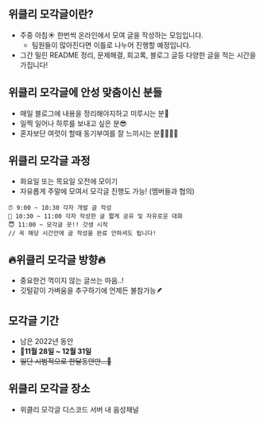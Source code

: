 ## 위클리 모각글이란?

- 주중 아침☀️ 한번씩 온라인에서 모여 글을 작성하는 모임입니다.
    - 팀원들이 많아진다면 이틀로 나누어 진행할 예정입니다.
- 그간 밀린 README 정리, 문제해결, 회고록, 블로그 글등 다양한 글을 적는 시간을 가집니다!

## 위클리 모각글에 안성 맞춤이신 분들

- 매일 블로그에 내용을 정리해야지하고 미루시는 분🥺
- 일찍 일어나 하루를 보내고 싶은 분😎
- 혼자보단 여럿이 할때 동기부여를 잘 느끼시는 분👨‍👩‍👦‍👦

## 위클리 모각글 과정

- 화요일 또는 목요일 오전에 모이기
- 자유롭게 주말에 모여서 모각글 진행도 가능! (멤버들과 협의)

```
⏰ 9:00 ~ 10:30 각자 개발 글 작성  
💬 10:30 ~ 11:00 각자 작성한 글 짧게 공유 및 자유로운 대화  
😇 11:00 ~ 모각글 끗!! 갓생 시작  
// 꼭 해당 시간안에 글 작성을 완료 안하셔도 됩니다!
```

## 🔥위클리 모각글 방향🔥

- 중요한건 꺽이지 않는 글쓰는 마음..!
- 깃털같이 가벼움을 추구하기에 언제든 불참가능🪶

## 모각글 기간

- 남은 2022년 동안
- 📆**11월 28일 ~ 12월 31일**
- ~~일단 시범적으로 한달동안만…👀~~

## 위클리 모각글 장소

- 위클리 모각글 디스코드 서버 내 음성채널
